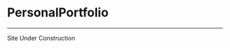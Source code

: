 # PersonalPortfolio
 *******************************************************************************************************************************
 Site Under Construction 
